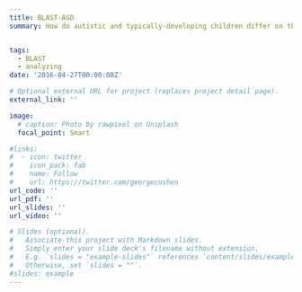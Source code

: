 ```yaml
---
title: BLAST-ASD
summary: How do autistic and typically-developing children differ on their statistical learning skills across modality and domain, and what brain systems and connectivities underpin this? Here, we use online statistical learning in the MRI to tease apart aspects of statistical learning in autsict vs typically developing children, and critically examine neural underpinings of behavioral differences and connections to language development across our groups. 


tags:
  - BLAST
  - analyzing
date: '2016-04-27T00:00:00Z'

# Optional external URL for project (replaces project detail page).
external_link: ''

image:
  # caption: Photo by rawpixel on Unsplash
  focal_point: Smart

#links:
#  - icon: twitter
#    icon_pack: fab
#    name: Follow
#    url: https://twitter.com/georgecushen
url_code: ''
url_pdf: ''
url_slides: ''
url_video: ''

# Slides (optional).
#   Associate this project with Markdown slides.
#   Simply enter your slide deck's filename without extension.
#   E.g. `slides = "example-slides"` references `content/slides/example-slides.md`.
#   Otherwise, set `slides = ""`.
#slides: example
---
```


